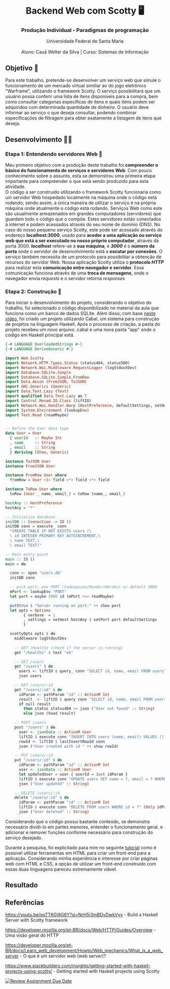 <div align="center">
  <h1 align="center">Backend Web com Scotty 🖥️</h1> 
  <h3 align="center">Produção Individual - Paradigmas de programação</h3>
  <p align="center">Universidade Federal de Santa Maria<br><br>Aluno: Cauã Welter da Silva | Curso: Sistemas de Informação</p>
</div>

## Objetivo 🎯

Para este trabalho, pretende-se desenvolver um serviço web que simule o funcionamento de um mercado virtual similiar ao do jogo eletrônico "Warframe", utilizando o framework Scotty. O serviço possibilitará que um usuário possa conferir uma lista de itens disponíveis para a compra, bem como consultar categorias específicas de itens e quais itens podem ser adquiridos com determinada quantidade de dinheiro. O usuário deve informar ao serviço o que deseja consultar, podendo combinar especificações de filtragem para obter exatamente a listagem de itens que deseja.

## Desenvolvimento 🧑‍💻

### Etapa 1: Entendendo servidores Web 🛜

Meu primeiro objetivo com a produção deste trabalho foi **compreender o básico do funcionamento de serviços e servidores Web**. Com pouco conhecimento sobre o assunto, esta se demonstrou uma primeira etapa importante para compreender o que está sendo produzido para esta atividade.  
O código a ser construído utilizando o framework Scotty funcionaria como um servidor Web hospedado localmente na máquina onde o código está rodando; sendo assim, a única maneira de utilizar o serviço é na própria máquina onde atualmente o código está rodando. Serviços Web como este são usualmente armazenados em grandes computadores (servidores) que guardam todo o código que o compõe. Estes servidores estão conectados à internet e podem acessados através do seu nome de domínio (DNS). No caso do nosso pequeno serviço Scotty, este pode ser acessado através do endereço **localhost:3000**, usado para **aceder a uma aplicação ou serviço web que está a ser executado no nosso próprio computador**, através da porta 3000. ***localhost*** refere-se à **sua máquina**, e ***3000*** é o **número da porta** onde o servidor de desenvolvimento está a **escutar por conexões**. O serviço também necessita de um protocolo para possibilitar a obtenção de recursos do servidor Web. Nossa aplicação Scotty utiliza o **protocolo *HTTP*** para realizar esta **comunicação entre navegador e servidor**. Essa comunicação funciona através de uma **troca de mensagens**, onde o navegador envia *requests* e o servidor retorna *responses*



### Etapa 2: Construção 🔨

Para iniciar o desenvolvimento do projeto, considerando o objetivo do trabalho, foi selecionado o código disponibilizado no material da aula que funciona como um banco de dados SQLite. Além disso, com base <a href="">neste vídeo</a>, foi criado um projeto utilizando Cabal, um sistema para construção de projetos na linguagem Haskell. Após o processo de criação, a pasta do projeto recebeu um novo arquivo .cabal e uma nova pasta "app" onde o código em Haskell principal está.

```haskell
{-# LANGUAGE OverloadedStrings #-}
{-# LANGUAGE DeriveGeneric #-}

import Web.Scotty
import Network.HTTP.Types.Status (status404, status500)
import Network.Wai.Middleware.RequestLogger (logStdoutDev)
import Database.SQLite.Simple
import Database.SQLite.Simple.FromRow
import Data.Aeson (FromJSON, ToJSON)
import GHC.Generics (Generic)
import Data.Text.Lazy (Text)
import qualified Data.Text.Lazy as T
import Control.Monad.IO.Class (liftIO)
import Network.Wai.Handler.Warp (HostPreference, defaultSettings, setHost, setPort)
import System.Environment (lookupEnv)
import Text.Read (readMaybe)


-- Define the User data type
data User = User
  { userId   :: Maybe Int
  , name     :: String
  , email    :: String
  } deriving (Show, Generic)

instance ToJSON User
instance FromJSON User

instance FromRow User where
  fromRow = User <$> field <*> field <*> field

instance ToRow User where
  toRow (User _ name_ email_) = toRow (name_, email_)

hostAny :: HostPreference
hostAny = "*"

-- Initialize database
initDB :: Connection -> IO ()
initDB conn = execute_ conn
  "CREATE TABLE IF NOT EXISTS users (\
  \ id INTEGER PRIMARY KEY AUTOINCREMENT,\
  \ name TEXT,\ 
  \ email TEXT)"

-- Main entry point
main :: IO ()
main = do

  conn <- open "users.db"
  initDB conn

  -- pick port: env PORT (Codespaces/Render/Heroku) or default 3000
  mPort <- lookupEnv "PORT"
  let port = maybe 3000 id (mPort >>= readMaybe)

  putStrLn $ "Server running on port:" ++ show port
  let opts = Options
        { verbose  = 1
        , settings = setHost hostAny $ setPort port defaultSettings
        }

  scottyOpts opts $ do
    middleware logStdoutDev
    
    -- GET /healthz (check if the server is running)
    get "/healthz" $ text "ok"  

    -- GET /users
    get "/users" $ do
      users <- liftIO $ query_ conn "SELECT id, name, email FROM users" :: ActionM [User]
      json users

    -- GET /users/:id
    get "/users/:id" $ do
      idParam <- pathParam "id" :: ActionM Int
      result  <- liftIO $ query conn "SELECT id, name, email FROM users WHERE id = ?" (Only idParam) :: ActionM [User]
      if null result
        then status status404 >> json ("User not found" :: String)
        else json (head result)

    -- POST /users
    post "/users" $ do
      user <- jsonData :: ActionM User
      liftIO $ execute conn "INSERT INTO users (name, email) VALUES (?, ?)" (name user, email user)
      rowId <- liftIO $ lastInsertRowId conn
      json ("User created with id " ++ show rowId)

    -- PUT /users/:id
    put "/users/:id" $ do
      idParam <- pathParam "id" :: ActionM Int
      user <- jsonData :: ActionM User
      let updatedUser = user { userId = Just idParam }
      liftIO $ execute conn "UPDATE users SET name = ?, email = ? WHERE id = ?" (name updatedUser, email updatedUser, userId updatedUser)
      json ("User updated" :: String)

    -- DELETE /users/:id
    delete "/users/:id" $ do
      idParam <- pathParam "id" :: ActionM Int
      liftIO $ execute conn "DELETE FROM users WHERE id = ?" (Only idParam)
      json ("User deleted" :: String)
```

Considerando que o código possui bastante conteúdo, se demonstra necessário dividi-lo em partes menores, entender o funcionamento geral, e adicionar e remover funções conforme necessário para construção do serviço desejado. 

Durante a pesquisa, foi explicitado para mim no seguinte <a href="https://www.stackbuilders.com/insights/getting-started-with-haskell-projects-using-scotty/">tutorial</a> como é possível utilizar ferramentas em HTML para criar um front-end para a aplicação. Considerando minha experiência e interesse por criar páginas web com HTML e CSS, a opção de utilizar um front-end construído com essas duas linguagens pareceu extremamente viável. 

## Resultado

## Referências
https://youtu.be/psTTKGj9G6Y?si=NrH5j3mBDvDwkVyy - Build a Haskell Server with Scotty framework

https://developer.mozilla.org/pt-BR/docs/Web/HTTP/Guides/Overview - Uma visão geral do HTTP

https://developer.mozilla.org/pt-BR/docs/Learn_web_development/Howto/Web_mechanics/What_is_a_web_server - O que é um servidor web (web server)?

https://www.stackbuilders.com/insights/getting-started-with-haskell-projects-using-scotty/ - Getting started with Haskell projects using Scotty 

[![Review Assignment Due Date](https://classroom.github.com/assets/deadline-readme-button-22041afd0340ce965d47ae6ef1cefeee28c7c493a6346c4f15d667ab976d596c.svg)](https://classroom.github.com/a/7NMOLXjY)
